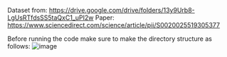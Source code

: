 Dataset from: https://drive.google.com/drive/folders/13y9Urb8-LgUsRTfdsSS5taQxC1_uPI2w
Paper: https://www.sciencedirect.com/science/article/pii/S0020025519305377

Before running the code make sure to make the directory structure as follows:
![image](https://github.com/user-attachments/assets/adadcf96-a7df-403c-abed-ea833467ab88)
